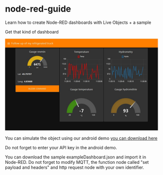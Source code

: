 # node-red-guide

Learn how to create Node-RED dashboards with Live Objects + a sample

Get that kind of dashboard 

![](img/dashboard.jpg)

You can simulate the object using our android demo <a href="https://play.google.com/store/apps/details?id=com.orange.lo.assetdemo">you can download here </a>

Do not forget to enter your API key in the android demo.

You can download the sample exampleDashboard.json and import it in Node-RED. Do not forget to modify MQTT, the function node called "set payload and headers" and http request node with your own identifier.
